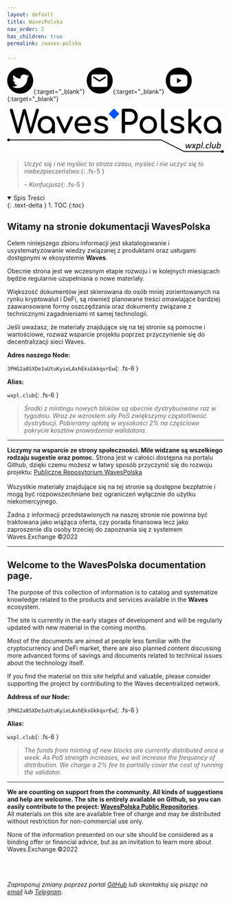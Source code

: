 ```yaml
---
layout: default
title: WavesPolska
nav_order: 2
has_children: true
permalink: /waves-polska

---
```


[![Twitter](/images/twitter.svg)](https://twitter.com/wxpl_club){:target="_blank"}  [![Mail](/images/mail.svg)](mailto:contact@wxpl.club){:target="_blank"}  [![YouTube](/images/youtube.svg)](https://youtu.be/dQw4w9WgXcQ){:target="_blank"}

![](/images/wxpl-logo.png)

> *Uczyć się i nie myśleć to strata czasu, myśleć i nie uczyć się to niebezpieczeństwo.*{: .fs-5 }
> 
> *– Konfucjusz*{: .fs-5 }

<details open markdown="block">
  <summary>
    Spis Treści
  </summary>
  {: .text-delta }
1. TOC
{:toc}
</details>

## Witamy na stronie dokumentacji **WavesPolska**

Celem niniejszego zbioru informacji jest skatalogowanie i usystematyzowanie wiedzy związanej z produktami oraz usługami dostępnymi w ekosystemie **Waves**.

Obecnie strona jest we wczesnym etapie rozwoju i w kolejnych miesiącach będzie regularnie uzupełniana o nowe materiały.

Większość dokumentów jest skierowana do osób mniej zorientowanych na rynku kryptowalut i DeFi, są również planowane treści omawiające bardziej zaawansowane formy oszczędzania oraz dokumenty związane z technicznymi zagadnieniami nt samej technologii.

Jeśli uważasz, że materiały znajdujące się na tej stronie są pomocne i wartościowe, rozważ wsparcie projektu poprzez przyczynienie się do decentralizacji sieci Waves.

**Adres naszego Node:**

```3PHG2a8SXDe1uUtuKyieLAxhEksGkkqvrEw```{: .fs-6 }

**Alias:**

```wxpl.club```{: .fs-6 }

> *Środki z mintingu nowych bloków są obecnie dystrybuowane raz w tygodniu. Wraz ze wzrostem siły PoS zwiększymy częstotliwość dystrybucji. Pobieramy opłatę w wysokości 2% na częściowe pokrycie kosztów prowadzenia walidatora.*

---

**Liczymy na wsparcie ze strony społeczności. Mile widzane są wszelkiego rodzaju sugestie oraz pomoc.**
Strona jest w całości dostępna na portalu Github, dzięki czemu możesz w łatwy sposób przyczynić się do rozwoju projektu: [Publiczne Reposytorium WavesPolska](https://github.com/wxpl/wxpl.github.io)\
\
Wszystkie materiały znajdujące się na tej stronie są dostępne bezpłatnie i mogą być rozpowszechniane bez ograniczeń wyłącznie do użytku niekomercyjnego.

Żadna z informacji przedstawionych na naszej stronie nie powinna być traktowana jako wiążąca oferta, czy porada finansowa lecz jako zaproszenie dla osoby trzeciej do zapoznania się z systemem Waves.Exchange ©2022

---

## Welcome to the **WavesPolska** documentation page.

The purpose of this collection of information is to catalog and systematize knowledge related to the products and services available in the **Waves** ecosystem.

The site is currently in the early stages of development and will be regularly updated with new material in the coming months.

Most of the documents are aimed at people less familiar with the cryptocurrency and DeFi market, there are also planned content discussing more advanced forms of savings and documents related to technical issues about the technology itself.

If you find the material on this site helpful and valuable, please consider supporting the project by contributing to the Waves decentralized network.

**Address of our Node:**

``3PHG2a8SXDe1uUtuKyieLAxhEksGkkqvrEw``{: .fs-6 }

**Alias:**

``wxpl.club``{: .fs-6 }

> *The funds from minting of new blocks are currently distributed once a week. As PoS strength increases, we will increase the frequency of distribution. We charge a 2% fee to partially cover the cost of running the validator.*

---

**We are counting on support from the community. All kinds of suggestions and help are welcome.
The site is entirely available on Github, so you can easily contribute to the project: [WavesPolska Public Repositories](https://github.com/wxpl/wxpl.github.io)**.
\
All materials on this site are available free of charge and may be distributed without restriction for non-commercial use only.

None of the information presented on our site should be considered as a binding offer or financial advice, but as an invitation to learn more about Waves.Exchange ©2022

\
\
\
*Zaproponuj zmiany poprzez portal [GitHub](https://github.com/wxpl/wxpl.github.io) lub skontaktuj się pisząc na [email](mailto:contact@wxpl.club) lub [Telegram](https://t.me/waves_polska).*